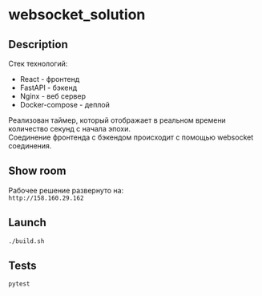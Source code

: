 # websocket_solution

## Description

Cтек технологий: 
- React - фронтенд
- FastAPI - бэкенд
- Nginx - веб сервер
- Docker-compose - деплой

Реализован таймер, который отображает в реальном времени количество секунд с начала эпохи.  
Соединение фронтенда с бэкендом происходит с помощью websocket соединения.

## Show room
Рабочее решение развернуто на:   
<a>```http://158.160.29.162```</a>

## Launch
```./build.sh```

## Tests
```pytest```
